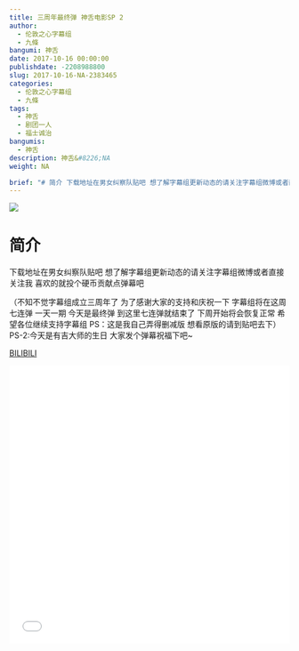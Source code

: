 ```yaml
---
title: 三周年最终弹 神舌电影SP 2
author: 
  - 伦敦之心字幕组
  - 九條
bangumi: 神舌
date: 2017-10-16 00:00:00
publishdate: -2208988800
slug: 2017-10-16-NA-2383465
categories: 
  - 伦敦之心字幕组
  - 九條
tags: 
  - 神舌
  - 剧团一人
  - 福士诚治
bangumis: 
  - 神舌
description: 神舌&#8226;NA
weight: NA

brief: "# 简介 下载地址在男女纠察队贴吧 想了解字幕组更新动态的请关注字幕组微博或者直接关注我 喜欢的就投个硬币贡献点弹幕吧 （不知不觉字幕组成立三周年了 为了感谢大家的支持和庆祝一下 字幕组将在这周七连弹 一天一期 今天是最终弹 到这里七连弹就结束了 下周开始将会恢复正常 希望各位继续支持字幕组 PS：这是我自己弄得删减版 想看原版的请到贴吧去下）PS-2:今天是有吉大师的生日 大家发个弹幕祝福下吧~"
---
```


![](https://i.imgur.com/qn6KtPf.jpg)

# 简介  
下载地址在男女纠察队贴吧 想了解字幕组更新动态的请关注字幕组微博或者直接关注我 喜欢的就投个硬币贡献点弹幕吧


（不知不觉字幕组成立三周年了 为了感谢大家的支持和庆祝一下 字幕组将在这周七连弹 一天一期 今天是最终弹 到这里七连弹就结束了 下周开始将会恢复正常 希望各位继续支持字幕组 PS：这是我自己弄得删减版 想看原版的请到贴吧去下）PS-2:今天是有吉大师的生日 大家发个弹幕祝福下吧~

  [BILIBILI](https://www.bilibili.com/video/av2383465/)


<div class="vcontainer">  <iframe class='video' src="//www.bilibili.com/blackboard/player.html?aid=2383465" width="100%" height="500" frameborder="0" allowfullscreen="allowfullscreen"></iframe></div>
